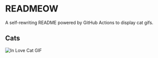 # READMEOW

A self-rewriting README powered by GitHub Actions to display cat gifs.

## Cats

![In Love Cat GIF](https://media1.giphy.com/media/v1.Y2lkPTlhY2QwMmRhM3h6ejJzcnY1bW5mdGJ4ODg1d3IwZjZkMmtuOGJ1ZmE2OXp1YTh2MSZlcD12MV9naWZzX3NlYXJjaCZjdD1n/MDJ9IbxxvDUQM/200.gif)

